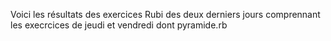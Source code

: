 Voici les résultats des exercices Rubi des deux derniers jours comprennant les execrcices de jeudi et vendredi dont pyramide.rb
